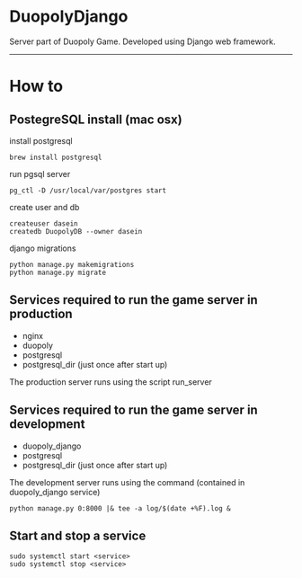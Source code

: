 # DuopolyDjango
Server part of Duopoly Game. Developed using Django web framework.

__________________________________________________

# How to 

## PostegreSQL install (mac osx)
install postgresql

    brew install postgresql

run pgsql server

    pg_ctl -D /usr/local/var/postgres start

create user and db

    createuser dasein
    createdb DuopolyDB --owner dasein

django migrations
    
    python manage.py makemigrations
    python manage.py migrate

## Services required to run the game server in production
* nginx
* duopoly
* postgresql
* postgresql_dir (just once after start up)

The production server runs using the script run_server

## Services required to run the game server in development
* duopoly_django
* postgresql
* postgresql_dir (just once after start up)


The development server runs using the command (contained in duopoly_django service)

    python manage.py 0:8000 |& tee -a log/$(date +%F).log &
  

## Start and stop a service
    sudo systemctl start <service>
    sudo systemctl stop <service>

